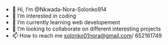 - 👋 Hi, I’m @Nkwada-Nora-Solonko914
- 👀 I’m interested in coding
- 🌱 I’m currently learning web developement
- 💞️ I’m looking to collaborate on different interesting projects
- 📫 How to reach me solonko01nora@gmail.com/ 652161749

<!---
Nkwada-Nora-Solonko914/Nkwada-Nora-Solonko914 is a ✨ special ✨ repository because its `README.md` (this file) appears on your GitHub profile.
You can click the Preview link to take a look at your changes.
--->
